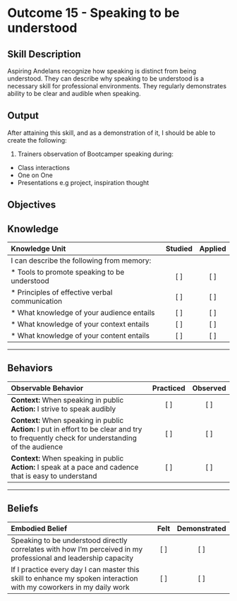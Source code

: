 # Outcome 15 - Speaking to be understood

**Skill Description**
----------
Aspiring Andelans recognize how speaking is distinct from being understood. They can describe why speaking to be understood is a necessary skill for professional environments. They regularly demonstrates ability to be clear and audible when speaking.

**Output**
----------
After attaining this skill, and as a demonstration of it, I should be able to create the following:

1. Trainers observation of Bootcamper speaking during:
  - Class interactions
  - One on One
  - Presentations e.g project, inspiration thought


**Objectives**
----------

## **Knowledge**


| Knowledge Unit   |      Studied      | Applied |
|:-------------|:------------------:|:--------:|
| I can describe the following from memory: | | |
| * Tools to promote speaking to be understood | [ ] |    [ ] |
| * Principles of effective verbal communication | [ ] |    [ ] |
| * What knowledge of your audience entails | [ ] |    [ ] |
| * What knowledge of your context entails | [ ] |    [ ] |
| * What knowledge of your content entails | [ ] |    [ ] |


----------


## **Behaviors**


| Observable Behavior   |      Practiced      | Observed |
|:-------------|:------------------:|:--------:|
| **Context:**  When speaking in public **Action:** I strive to speak audibly | [ ] |    [ ] |
| **Context:**  When speaking in public **Action:** I put in effort to be clear and try to frequently check for understanding of the audience | [ ] |    [ ] |
| **Context:**  When speaking in public **Action:** I speak at a pace and cadence that is easy to understand | [ ] |    [ ] |

----------


## **Beliefs**


| Embodied Belief   |      Felt      | Demonstrated |
|:-------------|:------------------:|:--------:|
| Speaking to be understood directly correlates with how I’m perceived  in my professional and leadership capacity |   [ ]   |   [ ] |
| If I practice every day I can master this skill to enhance my spoken interaction with my coworkers in my daily work |   [ ]   |   [ ] |
